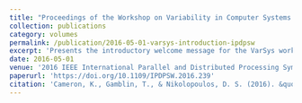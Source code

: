 ```yaml
---
title: "Proceedings of the Workshop on Variability in Computer Systems (VarSys)"
collection: publications
category: volumes
permalink: /publication/2016-05-01-varsys-introduction-ipdpsw
excerpt: 'Presents the introductory welcome message for the VarSys workshop, including conference officers'' congratulations and acknowledgments for the workshop event and proceedings publication.'
date: 2016-05-01
venue: '2016 IEEE International Parallel and Distributed Processing Symposium Workshops (IPDPSW)'
paperurl: 'https://doi.org/10.1109/IPDPSW.2016.239'
citation: 'Cameron, K., Gamblin, T., & Nikolopoulos, D. S. (2016). &quot;VarSys Introduction.&quot; In <i>2016 IEEE International Parallel and Distributed Processing Symposium Workshops (IPDPSW)</i>, 1068. https://doi.org/10.1109/IPDPSW.2016.239'
---
```

